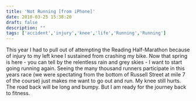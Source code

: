 ```yaml
---
title: 'Not Running [from iPhone]'
date: 2010-03-25 15:38:20
draft: false
description: ""
tags: ['accident','injury','knee','life','Running','Running']
---
```


This year I had to pull out of attempting the Reading Half-Marathon because of injury to my left knee I sustained from crashing my bike. Now that spring is here - you can tell by the relentless rain and grey skies - I want to start going running again. Seeing the many thousand runners participate in this years race (we were spectating from the bottom of Russell Street at mile 7 of the course) just makes me want to go out and run. My knee still hurts. The road back will be long and bumpy. But I am ready for the journey back to fitness.